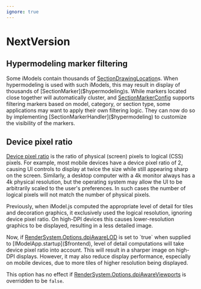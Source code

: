 ```yaml
---
ignore: true
---
```

# NextVersion

## Hypermodeling marker filtering

Some iModels contain thousands of [SectionDrawingLocation]($backend)s. When hypermodeling is used with such iModels, this may result in display of thousands of [SectionMarker]($hypermodeling)s. While markers located close together will automatically cluster, and [SectionMarkerConfig]($hypermodeling) supports filtering markers based on model, category, or section type, some applications may want to apply their own filtering logic. They can now do so by implementing [SectionMarkerHandler]($hypermodeling) to customize the visibility of the markers.

## Device pixel ratio

[Device pixel ratio](https://developer.mozilla.org/en-US/docs/Web/API/Window/devicePixelRatio) is the ratio of physical (screen) pixels to logical (CSS) pixels. For example, most mobile devices have a device pixel ratio of 2, causing UI controls to display at twice the size while still appearing sharp on the screen. Similarly, a desktop computer with a 4k monitor always has a 4k physical resolution, but the operating system may allow the UI to be arbitrarily scaled to the user's preferences. In such cases the number of logical pixels will not match the number of physical pixels.

Previously, when iModel.js computed the appropriate level of detail for tiles and decoration graphics, it exclusively used the logical resolution, ignoring device pixel ratio. On high-DPI devices this causes lower-resolution graphics to be displayed, resulting in a less detailed image.

Now, if [RenderSystem.Options.dpiAwareLOD]($frontend) is set to `true` when supplied to [IModelApp.startup]($frontend), level of detail computations will take device pixel ratio into account. This will result in a sharper image on high-DPI displays. However, it may also reduce display performance, especially on mobile devices, due to more tiles of higher resolution being displayed.

This option has no effect if [RenderSystem.Options.dpiAwareViewports]($frontend) is overridden to be `false`.
